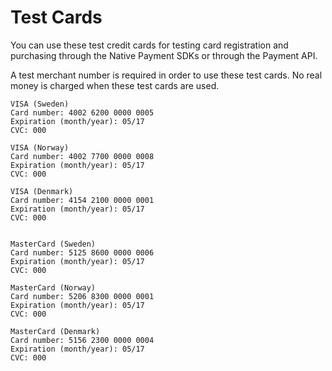 # Test Cards

You can use these test credit cards for testing card registration and purchasing through the Native Payment SDKs or through the Payment API.

A test merchant number is required in order to use these test cards. No real money is charged when these test cards are used.

```
VISA (Sweden)
Card number: 4002 6200 0000 0005
Expiration (month/year): 05/17
CVC: 000

VISA (Norway)
Card number: 4002 7700 0000 0008
Expiration (month/year): 05/17
CVC: 000

VISA (Denmark)
Card number: 4154 2100 0000 0001
Expiration (month/year): 05/17
CVC: 000


MasterCard (Sweden)
Card number: 5125 8600 0000 0006
Expiration (month/year): 05/17
CVC: 000

MasterCard (Norway)
Card number: 5206 8300 0000 0001
Expiration (month/year): 05/17
CVC: 000

MasterCard (Denmark)
Card number: 5156 2300 0000 0004
Expiration (month/year): 05/17
CVC: 000
```
